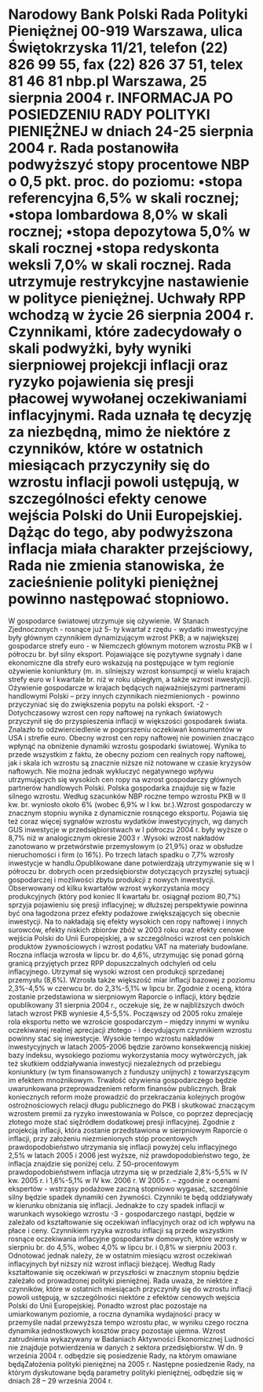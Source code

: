 Narodowy Bank Polski
Rada Polityki Pieniężnej
00-919 Warszawa, ulica Świętokrzyska 11/21, telefon (22) 826 99 55, fax (22) 826 37 51,
telex 81 46 81 nbp.pl
Warszawa, 25 sierpnia 2004 r.
INFORMACJA PO POSIEDZENIU RADY POLITYKI PIENIĘŻNEJ
w dniach 24-25 sierpnia 2004 r.
Rada postanowiła podwyższyć stopy procentowe NBP o 0,5 pkt. proc. do poziomu:
•stopa referencyjna 6,5% w skali rocznej;
•stopa lombardowa 8,0% w skali rocznej;
•stopa depozytowa 5,0% w skali rocznej
•stopa redyskonta weksli 7,0% w skali rocznej.
Rada utrzymuje restrykcyjne nastawienie w polityce pieniężnej. Uchwały RPP wchodzą
w życie 26 sierpnia 2004 r.
Czynnikami, które zadecydowały o skali podwyżki, były wyniki sierpniowej projekcji
inflacji oraz ryzyko pojawienia się presji płacowej wywołanej oczekiwaniami inflacyjnymi.
Rada uznała tę decyzję za niezbędną, mimo że niektóre z czynników, które w ostatnich
miesiącach przyczyniły się do wzrostu inflacji powoli ustępują, w szczególności efekty cenowe
wejścia Polski do Unii Europejskiej.
Dążąc do tego, aby podwyższona inflacja miała charakter przejściowy, Rada nie
zmienia stanowiska, że zacieśnienie polityki pieniężnej powinno następować stopniowo.
==================================================================
W gospodarce światowej utrzymuje się ożywienie. W Stanach Zjednoczonych - rosnące już 5-
ty kwartał z rzędu - wydatki inwestycyjne były głównym czynnikiem dynamizującym wzrost PKB;
a w największej gospodarce strefy euro - w Niemczech głównym motorem wzrostu PKB w I
półroczu br. był silny eksport. Pojawiające się pozytywne sygnały i dane ekonomiczne dla strefy
euro wskazują na postępujące w tym regionie ożywienie koniunktury (m. in. silniejszy wzrost
konsumpcji w wielu krajach strefy euro w I kwartale br. niż w roku ubiegłym, a także wzrost
inwestycji). Ożywienie gospodarcze w krajach będących najważniejszymi partnerami handlowymi
Polski – przy innych czynnikach niezmienionych - powinno przyczyniać się do zwiększenia popytu
na polski eksport.
-2 -
Dotychczasowy wzrost cen ropy naftowej na rynkach światowych przyczynił się do
przyspieszenia inflacji w większości gospodarek świata. Znalazło to odzwierciedlenie w
pogorszeniu oczekiwań konsumentów w USA i strefie euro.
Obecny wzrost cen ropy naftowej nie powinien znacząco wpłynąć na obniżenie dynamiki
wzrostu gospodarki światowej. Wynika to przede wszystkim z faktu, że obecny poziom cen
realnych ropy naftowej, jak i skala ich wzrostu są znacznie niższe niż notowane w czasie kryzysów
naftowych. Nie można jednak wykluczyć negatywnego wpływu utrzymujących się wysokich cen
ropy na wzrost gospodarczy głównych partnerów handlowych Polski.
Polska gospodarka znajduje się w fazie silnego wzrostu. Według szacunków NBP roczne
tempo wzrostu PKB w II kw. br. wyniosło około 6% (wobec 6,9% w I kw. br.).Wzrost gospodarczy
w znacznym stopniu wynika z dynamicznie rosnącego eksportu. Pojawia się też coraz więcej
sygnałów wzrostu wydatków inwestycyjnych, wg danych GUS inwestycje w przedsiębiorstwach w
I półroczu 2004 r. były wyższe o 8,7% niż w analogicznym okresie 2003 r .Wysoki wzrost
nakładów zanotowano w przetwórstwie przemysłowym (o 21,9%) oraz w obsłudze nieruchomości i
firm (o 16%). Po trzech latach spadku o 7,7% wzrosły inwestycje w handlu.Opublikowane dane
potwierdzają utrzymywanie się w I półroczu br. dobrych ocen przedsiębiorstw dotyczących
przyszłej sytuacji gospodarczej i możliwości zbytu produkcji z nowych inwestycji.
Obserwowany od kilku kwartałów wzrost wykorzystania mocy produkcyjnych (który pod
koniec II kwartału br. osiągnął poziom 80,7%) sprzyja pojawieniu się presji inflacyjnej; w dłuższej
perspektywie powinna być ona łagodzona przez efekty podażowe zwiększających się obecnie
inwestycji. Na to nakładają się efekty wysokich cen ropy naftowej i innych surowców, efekty
niskich zbiorów zbóż w 2003 roku oraz efekty cenowe wejścia Polski do Unii Europejskiej, a w
szczególności wzrost cen polskich produktów żywnościowych i wzrost podatku VAT na materiały
budowlane. Roczna inflacja wzrosła w lipcu br. do 4,6%, utrzymując się ponad górną granicą
przyjętych przez RPP dopuszczalnych odchyleń od celu inflacyjnego. Utrzymał się wysoki wzrost
cen produkcji sprzedanej przemysłu (8,6%). Wzrosła także większość miar inflacji bazowej z
poziomu 2,3%-4,5% w czerwcu br. do 2,3%-5,1% w lipcu br.
Zgodnie z oceną, która zostanie przedstawiona w sierpniowym Raporcie o inflacji, który
będzie opublikowany 31 sierpnia 2004 r., oczekuje się, że w najbliższych dwóch latach wzrost PKB
wyniesie 4,5-5,5%. Począwszy od 2005 roku zmaleje rola eksportu netto we wzroście
gospodarczym – między innymi w wyniku oczekiwanej realnej aprecjacji złotego - i decydującym
czynnikiem wzrostu powinny stać się inwestycje. Wysokie tempo wzrostu nakładów
inwestycyjnych w latach 2005-2006 będzie zarówno konsekwencją niskiej bazy indeksu,
wysokiego poziomu wykorzystania mocy wytwórczych, jak też skutkiem oddziaływania inwestycji
niezależnych od przebiegu koniunktury (w tym finansowanych z funduszy unijnych) z
towarzyszącym im efektem mnożnikowym.
Trwałość ożywienia gospodarczego będzie uwarunkowana przeprowadzeniem reform
finansów publicznych. Brak koniecznych reform może prowadzić do przekraczania kolejnych
progów ostrożnościowych relacji długu publicznego do PKB i skutkować znaczącym wzrostem
premii za ryzyko inwestowania w Polsce, co poprzez deprecjację złotego może stać sięźródłem
dodatkowej presji inflacyjnej.
Zgodnie z projekcją inflacji, która zostanie przedstawiona w sierpniowym Raporcie o inflacji,
przy założeniu niezmienionych stóp procentowych prawdopodobieństwo utrzymania się inflacji
powyżej celu inflacyjnego 2,5% w latach 2005 i 2006 jest wyższe, niż prawdopodobieństwo tego,
że inflacja znajdzie się poniżej celu. Z 50-procentowym prawdopodobieństwem inflacja utrzyma się
w przedziale 2,8%-5,5% w IV kw. 2005 r. i 1,6%-5,1% w IV kw. 2006 r.
W 2005 r. – zgodnie z ocenami ekspertów - wstrząsy podażowe zaczną stopniowo wygasać,
szczególnie silny będzie spadek dynamiki cen żywności. Czynniki te będą oddziaływały w kierunku
obniżania się inflacji. Jednakże to czy spadek inflacji w warunkach wysokiego wzrostu
-3 -
gospodarczego nastąpi, będzie w zależało od kształtowanie się oczekiwań inflacyjnych oraz od ich
wpływu na płace i ceny.
Czynnikiem ryzyka wzrostu inflacji są przede wszystkim rosnące oczekiwania inflacyjne
gospodarstw domowych, które wzrosły w sierpniu br. do 4,5%, wobec 4,0% w lipcu br. i 0,8% w
sierpniu 2003 r. Odnotować jednak należy, że w ostatnim miesiącu wzrost oczekiwań inflacyjnych
był niższy niż wzrost inflacji bieżącej. Według Rady kształtowanie się oczekiwań w przyszłości w
znacznym stopniu będzie zależało od prowadzonej polityki pieniężnej.
Rada uważa, że niektóre z czynników, które w ostatnich miesiącach przyczyniły się do
wzrostu inflacji powoli ustępują, w szczególności niektóre z efektów cenowych wejścia Polski do
Unii Europejskiej. Ponadto wzrost płac pozostaje na umiarkowanym poziomie, a roczna dynamika
wydajności pracy w przemyśle nadal przewyższa tempo wzrostu płac, w wyniku czego roczna
dynamika jednostkowych kosztów pracy pozostaje ujemna. Wzrost zatrudnienia wykazywany w
Badaniach Aktywności Ekonomicznej Ludności nie znajduje potwierdzenia w danych z sektora
przedsiębiorstw.
W dn. 9 września 2004 r. odbędzie się posiedzenie Rady, na którym omawiane będąZałożenia
polityki pieniężnej na 2005 r.
Następne posiedzenie Rady, na którym dyskutowane będą parametry polityki pieniężnej,
odbędzie się w dniach 28 – 29 września 2004 r.
